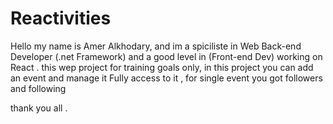# Reactivities
Hello my name is Amer Alkhodary,
and im a spiciliste in Web Back-end Developer (.net Framework) and a good level in (Front-end Dev) working on React . 
this wep project for training goals only, in this project you can add an event and manage it Fully access to it , for single event you got followers and following 



thank you all .

